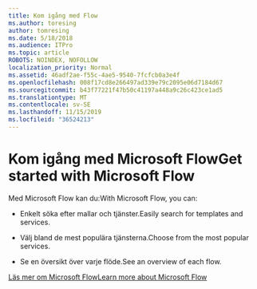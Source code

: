 ```yaml
---
title: Kom igång med Flow
ms.author: toresing
author: tomresing
ms.date: 5/18/2018
ms.audience: ITPro
ms.topic: article
ROBOTS: NOINDEX, NOFOLLOW
localization_priority: Normal
ms.assetid: 46adf2ae-f55c-4ae5-9540-7fcfcb0a3e4f
ms.openlocfilehash: 008f17cd8e266497ad339e79c2095e06d7184d67
ms.sourcegitcommit: b43f77221f47b50c41197a448a9c26c423ce1ad5
ms.translationtype: MT
ms.contentlocale: sv-SE
ms.lasthandoff: 11/15/2019
ms.locfileid: "36524213"
---
```

# <a name="get-started-with-microsoft-flow"></a><span data-ttu-id="377b2-102">Kom igång med Microsoft Flow</span><span class="sxs-lookup"><span data-stu-id="377b2-102">Get started with Microsoft Flow</span></span>

<span data-ttu-id="377b2-103">Med Microsoft Flow kan du:</span><span class="sxs-lookup"><span data-stu-id="377b2-103">With Microsoft Flow, you can:</span></span>
  
- <span data-ttu-id="377b2-104">Enkelt söka efter mallar och tjänster.</span><span class="sxs-lookup"><span data-stu-id="377b2-104">Easily search for templates and services.</span></span>
    
- <span data-ttu-id="377b2-105">Välj bland de mest populära tjänsterna.</span><span class="sxs-lookup"><span data-stu-id="377b2-105">Choose from the most popular services.</span></span>
    
- <span data-ttu-id="377b2-106">Se en översikt över varje flöde.</span><span class="sxs-lookup"><span data-stu-id="377b2-106">See an overview of each flow.</span></span>
    
[<span data-ttu-id="377b2-107">Läs mer om Microsoft Flow</span><span class="sxs-lookup"><span data-stu-id="377b2-107">Learn more about Microsoft Flow</span></span>](https://go.microsoft.com/fwlink/?linkid=874446)
  


